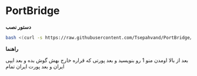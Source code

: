 # PortBridge

**دستور نصب**
```bash
bash <(curl -s https://raw.githubusercontent.com/Tsepahvand/PortBridge/refs/heads/main/portbridge.sh)
```

**راهنما**

بعد از بالا اومدن منو 1 رو بنویسید و بعد پورتی که قراره خارج بهش گوش بده و بعد ایپی ایران و بعد پورت ایران تمام 
